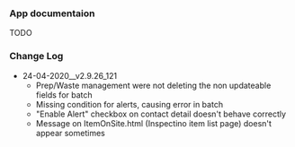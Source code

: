 ### App documentaion 
TODO

### Change Log
- 24-04-2020__v2.9.26_121
    - Prep/Waste management were not deleting the non updateable fields for batch
    - Missing condition for alerts, causing error in batch
    - "Enable Alert" checkbox on contact detail doesn't behave correctly
    - Message on ItemOnSite.html (Inspectino item list page) doesn't appear sometimes